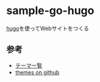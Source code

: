 # sample-go-hugo

[hugo](https://gohugo.io/)を使ってWebサイトをつくる

## 参考

* [テーマ一覧](https://themes.gohugo.io/)
* [themes on github](https://github.com/gohugoio/hugoThemes)
